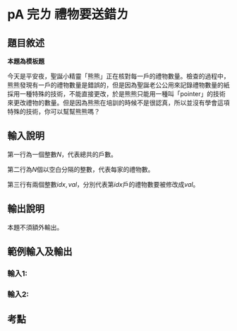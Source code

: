 # pA 完ㄌ 禮物要送錯ㄌ
## 題目敘述

**本題為模板題**

今天是平安夜，聖誕小精靈「熊熊」正在核對每一戶的禮物數量。檢查的過程中，熊熊發現有一戶的禮物數量是錯誤的，但是因為聖誕老公公用來記錄禮物數量的紙採用一種特殊的技術，不能直接更改，於是熊熊只能用一種叫「pointer」的技術來更改禮物的數量。但是因為熊熊在培訓的時候不是很認真，所以並沒有學會這項特殊的技術，你可以幫幫熊熊嗎？

## 輸入說明
第一行為一個整數$N$，代表總共的戶數。

第二行為$N$個以空白分隔的整數，代表每家的禮物數。

第三行有兩個整數$idx, val$，分別代表第$idx$戶的禮物數要被修改成$val$。
## 輸出說明
本題不須額外輸出。

## 範例輸入及輸出
### 輸入1:

### 輸入2:

## 考點
